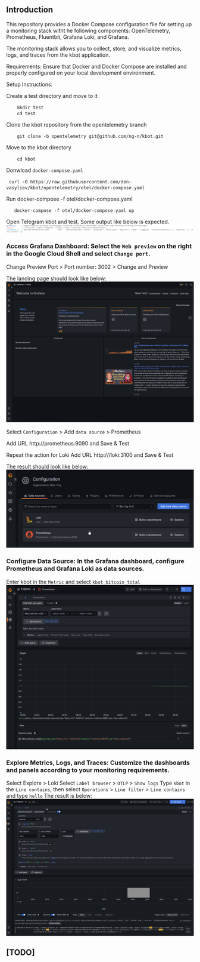 ## Introduction
This repository provides a Docker Compose configuration file for setting up a monitoring stack witht he following components:
OpenTelemetry, Prometheus, Fluentbit, Grafana Loki, and Grafana.

The monitoring stack allows you to collect, store, and visualize metrics, logs, and traces from the kbot application.

Requirements:
Ensure that Docker and Docker Compose are installed and properly configured on your local development environment.

Setup Instructions:

Create a test directory and move to it
```
    mkdir test
    cd test
```

Clone the kbot repository from the opentelemetry branch
```   
    git clone -b opentelemetry git@github.com/ng-n/kbot.git
```

Move to the kbot directory
```
    cd kbot
```
Donwload `docker-compose.yaml`
```
 curl -O https://raw.githubusercontent.com/den-vasyliev/kbot/opentelemetry/otel/docker-compose.yaml
```
Run docker-compose -f otel/docker-compose.yaml
```
   docker-compose -f otel/docker-compose.yaml up
```
Open Telegram kbot and test. Some output like below is expected.
![](https://github.com/ng-n/kbot/blob/opentelemetry/otel/.data/kbot_output_img.png)

### Access Grafana Dashboard: Select the `Web preview` on the right in the Google Cloud Shell and select `Change port`.
Change Preview Port > Port number: 3002 > Change and Preview

The landing page should look like below:
![](https://github.com/ng-n/kbot/blob/opentelemetry/otel/.data/grafana_landing_page.png)

Select `Configuration` > Add `data source` > Prometheus

Add URL http://prometheus:9090 and Save & Test

Repeat the action for Loki
Add URL http:///loki:3100 and Save & Test


The result should look like below:
![](https://github.com/ng-n/kbot/blob/opentelemetry/otel/.data/grafana_configuration.png)

### Configure Data Source: In the Grafana dashboard, configure Prometheus and Grafana Loki as data sources. 
Enter kbot in the `Metric` and select `kbot_bitcoin_total`
![](https://github.com/ng-n/kbot/blob/opentelemetry/otel/.data/grafana_metric.png)

### Explore Metrics, Logs, and Traces: Customize the dashboards and panels according to your monitoring requirements.
Select Explore > Loki
Select `Label browser` > `OTLP` > `Show logs`
Type `kbot` in the `Line contains`, then select `Operations` > `Line filter` > `Line contains` and type `hello`
The result is below:
![](https://github.com/ng-n/kbot/blob/opentelemetry/otel/.data/grafana_kbot_hello_explore.png)

## [TODO]
